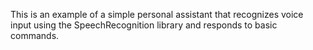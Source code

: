 This is an example of a simple personal assistant that recognizes voice input using the SpeechRecognition library and responds to basic commands.
